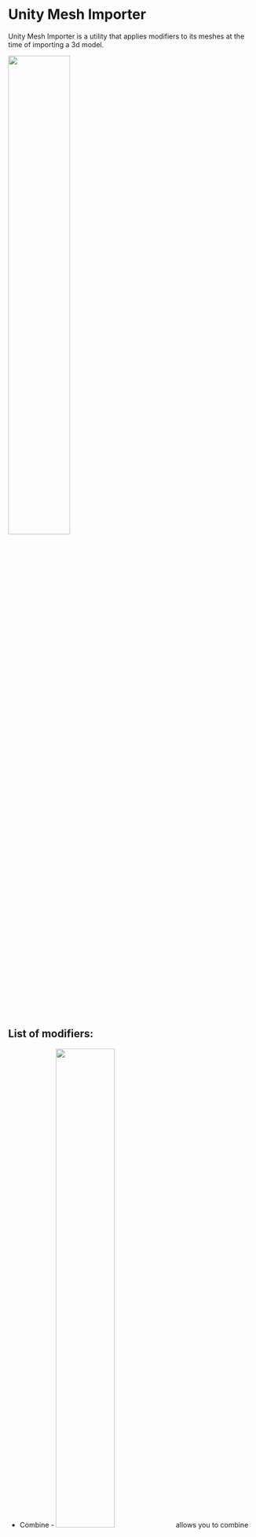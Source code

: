 # Unity Mesh Importer

Unity Mesh Importer is a utility that applies modifiers to its meshes at the time of importing a 3d model.

<img src="/../pics/pics/All.png" width="50%" height="50%">

List of modifiers:
------------------
* Combine - <img src="/../pics/pics/Combine.png" width="50%" height="50%"> allows you to combine two arrays of UV coordinates into one array (provided that these two are two-dimensional). The X and Y fields of the second array will be written to the Z and W fields of the first array. The second array will be cleared.

* Manual - allows you to write a specific value to any mesh array. This will allow it to be used, for example, as an origin point.

* Mesh - allows you to transfer data from an external mesh to this mesh. For example, you can replace the Tangent array of this mesh with the Normal array of another mesh.

* Bounds - allows you to set the position and size of the border of this mesh. Useful in case you are animating a mesh and it goes beyond the original boundaries, which can lead to the camera clipping the render.

How to use:
-----------
To apply import modifiers to a mesh, it is necessary to select not the model object in the project, but the mesh itself inside it. This utility overrides the default Mesh Inspector behavior.

Notes:
------
This utility stores import settings in the "meta" file. If there are any errors, then remove the line "userData: ..." from the "meta" file.
